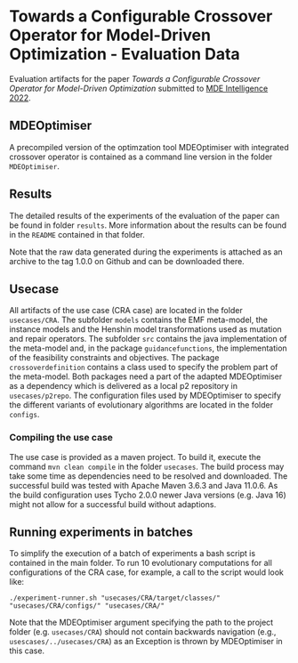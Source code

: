 # Towards a Configurable Crossover Operator for Model-Driven Optimization - Evaluation Data
Evaluation artifacts for the paper _Towards a Configurable Crossover Operator for Model-Driven Optimization_ submitted to [MDE Intelligence 2022](https://mde-intelligence.github.io/).

## MDEOptimiser
A precompiled version of the optimzation tool MDEOptimiser with integrated crossover operator is contained as a command line version in the folder `MDEOptimiser`. 

## Results
The detailed results of the experiments of the evaluation of the paper can be found in folder `results`.
More information about the results can be found in the `README` contained in that folder.

Note that the raw data generated during the experiments is attached as an archive to the tag 1.0.0 on Github and can be downloaded there.

## Usecase
All artifacts of the use case (CRA case) are located in the folder `usecases/CRA`. 
The subfolder `models` contains the EMF meta-model, the instance models and the Henshin model transformations used as mutation and repair operators.
The subfolder `src` contains the java implementation of the meta-model and, in the package `guidancefunctions`, the implementation of the feasibility constraints and objectives. The package `crossoverdefinition` contains a class used to specify the problem part of the meta-model. Both packages need a part of the adapted MDEOptimiser as a dependency which is delivered as a local p2 repository in `usecases/p2repo`.
The configuration files used by MDEOptimiser to specify the different variants of evolutionary algorithms are located in the folder `configs`.

### Compiling the use case
The use case is provided as a maven project.
To build it, execute the command `mvn clean compile` in the folder `usecases`.
The build process may take some time as dependencies need to be resolved and downloaded.
The successful build was tested with Apache Maven 3.6.3 and Java 11.0.6. 
As the build configuration uses Tycho 2.0.0 newer Java versions (e.g. Java 16) might not allow for a successful build without adaptions.

## Running experiments in batches
To simplify the execution of a batch of experiments a bash script is contained in the main folder. To run 10 evolutionary computations for all configurations of the CRA case, for example, a call to the script would look like:

`./experiment-runner.sh "usecases/CRA/target/classes/" "usecases/CRA/configs/" "usecases/CRA/"`

Note that the MDEOptimiser argument specifying the path to the project folder (e.g. `usecases/CRA`) 
should not contain backwards navigation (e.g., `usescases/../usecases/CRA`) as an Exception is thrown by MDEOptimiser in this case.
